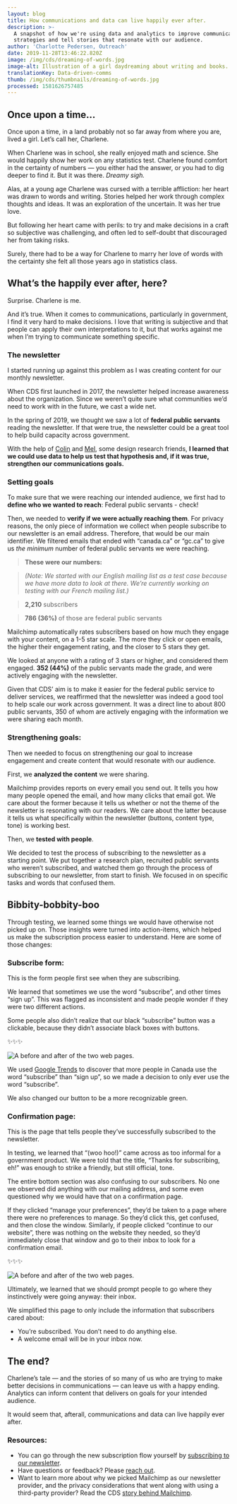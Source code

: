 ```yaml
---
layout: blog
title: How communications and data can live happily ever after.
description: >-
  A snapshot of how we're using data and analytics to improve communication
  strategies and tell stories that resonate with our audience. 
author: 'Charlotte Pedersen, Outreach'
date: 2019-11-28T13:46:22.820Z
image: /img/cds/dreaming-of-words.jpg
image-alt: Illustration of a girl daydreaming about writing and books.
translationKey: Data-driven-comms
thumb: /img/cds/thumbnails/dreaming-of-words.jpg
processed: 1581626757485
---
```

## Once upon a time...

Once upon a time, in a land probably not so far away from where you are, lived a girl. Let’s call her, Charlene.  

When Charlene was in school, she really enjoyed math and science. She would happily show her work on any statistics test. Charlene found comfort in the certainty of numbers — you either had the answer, or you had to dig deeper to find it. But it was there. *Dreamy sigh.*

Alas, at a young age Charlene was cursed with a terrible affliction: her heart was drawn to words and writing. Stories helped her work through complex thoughts and ideas. It was an exploration of the uncertain. It was her true love. 

But following her heart came with perils: to try and make decisions in a craft so subjective was challenging, and often led to self-doubt that discouraged her from taking risks. 

Surely, there had to be a way for Charlene to marry her love of words with the certainty she felt all those years ago in statistics class.

## What’s the happily ever after, here?

Surprise. Charlene is me. 

And it’s true. When it comes to communications, particularly in government, I find it very hard to make decisions. I love that writing is subjective and that people can apply their own interpretations to it, but that works against me when I’m trying to communicate something specific.

### The newsletter

I started running up against this problem as I was creating content for our monthly newsletter. 

When CDS first launched in 2017, the newsletter helped increase awareness about the organization. Since we weren’t quite sure what communities we’d need to work with in the future, we cast a wide net.

In the spring of 2019, we thought we saw a lot of **federal public servants** reading the newsletter. If that were true, the newsletter could be a great tool to help build capacity across government. 

With the help of [Colin](https://twitter.com/colinpmacarthur) and [Mel](https://twitter.com/melbanyard), some design research friends, **I learned that we could use data to help us test that hypothesis and, if it was true, strengthen our communications goals.** 

### Setting goals
To make sure that we were reaching our intended audience, we first had to **define who we wanted to reach**: Federal public servants - check!

Then, we needed to **verify if we were actually reaching them**. For privacy reasons, the only piece of information we collect when people subscribe to our newsletter is an email address. Therefore, that would be our main identifier. We filtered emails that ended with “canada.ca” or “gc.ca” to give us *the minimum* number of federal public servants we were reaching. 

> **These were our numbers:** 

> _(Note: We started with our English mailing list as a test case because we have more data to look at there. We’re currently working on testing with our French mailing list.)_

> **2,210** subscribers

> **786 (36%)** of those are federal public servants

Mailchimp automatically rates subscribers based on how much they engage with your content, on a 1-5 star scale. The more they click or open emails, the higher their engagement rating, and the closer to 5 stars they get.  

We looked at anyone with a rating of 3 stars or higher, and considered them engaged. **352 (44%)** of the public servants made the grade, and were actively engaging with the newsletter.


Given that CDS’ aim is to make it easier for the federal public service to deliver services, we reaffirmed that the newsletter was indeed a good tool to help scale our work across government. It was a direct line to about 800 public servants, 350 of whom are actively engaging with the information we were sharing each month.

### Strengthening goals:
Then we needed to focus on strengthening our goal to increase engagement and create content that would resonate with our audience. 

First, we **analyzed the content** we were sharing. 

Mailchimp provides reports on every email you send out. It tells you how many people opened the email, and how many clicks that email got. We care about the former because it tells us whether or not the theme of the newsletter is resonating with our readers. We care about the latter because it tells us what specifically within the newsletter (buttons, content type, tone) is working best. 

Then, we **tested with people**. 

We decided to test the process of subscribing to the newsletter as a starting point. We put together a research plan, recruited public servants who weren’t subscribed, and watched them go through the process of subscribing to our newsletter, from start to finish. We focused in on specific tasks and words that confused them. 

## Bibbity-bobbity-boo

Through testing, we learned some things we would have otherwise not picked up on. Those insights were turned into action-items, which helped us make the subscription process easier to understand. Here are some of those changes:

### Subscribe form:

This is the form people first see when they are subscribing.

We learned that sometimes we use the word “subscribe”, and other times “sign up”. This was flagged as inconsistent and made people wonder if they were two different actions. 

Some people also didn’t realize that our black “subscribe” button was a clickable, because they didn’t associate black boxes with buttons. 

✨✨✨

![A before and after of the two web pages.](/img/cds/EN-Newsletter1.jpg)

We used [Google Trends](https://trends.google.com/trends/?geo=CA) to discover that more people in Canada use the word “subscribe” than “sign up”, so we made a decision to only ever use the word “subscribe”.  

We also changed our button to be a more recognizable green.  


### Confirmation page:

This is the page that tells people they’ve successfully subscribed to the newsletter. 

In testing, we learned that “(woo hoo!)” came across as too informal for a government product. We were told that the title, “Thanks for subscribing, eh!” was enough to strike a friendly, but still official, tone. 

The entire bottom section was also confusing to our subscribers. No one we observed did anything with our mailing address, and some even questioned why we would have that on a confirmation page. 

If they clicked “manage your preferences”, they’d be taken to a page where there were no preferences to manage. So they’d click this, get confused, and then close the window. Similarly, if people clicked “continue to our website”, there was nothing on the website they needed, so they’d immediately close that window and go to their inbox to look for a confirmation email. 

✨✨✨

![A before and after of the two web pages.](/img/cds/EN-Newsletter2.jpg)

Ultimately, we learned that we should prompt people to go where they instinctively were going anyway: their inbox.

We simplified this page to only include the information that subscribers cared about:

* You’re subscribed. You don’t need to do anything else. 
* A welcome email will be in your inbox now. 

## The end?
Charlene’s tale — and the stories of so many of us who are trying to make better decisions in communications — can leave us with a happy ending. Analytics can inform content that delivers on goals for your intended audience. 

It would seem that, afterall, communications and data can live happily ever after.  

### Resources:

* You can go through the new subscription flow yourself by [subscribing to our newsletter](https://canada.us15.list-manage.com/subscribe?u=729a207773f7324e217a1d945&id=eb357181d2). 
* Have questions or feedback? Please [reach out](mailto:charlotte.pedersen@tbs-sct.gc.ca).
* Want to learn more about why we picked Mailchimp as our newsletter provider, and the privacy considerations that went along with using a third-party provider? Read the CDS [story behind Mailchimp](https://digital.canada.ca/files/story-behind-mailchimp-en.docx).



